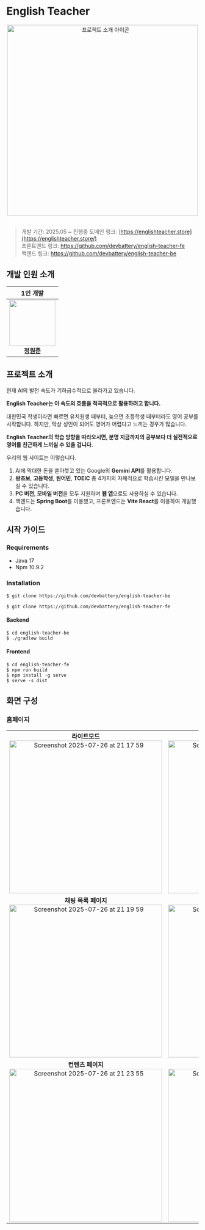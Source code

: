 # English Teacher

<div align="center">
  <img src="https://github.com/user-attachments/assets/ddf05811-8290-427d-992d-47cc0c5c0880" alt="프로젝트 소개 아이콘" width="500"/>
</div>

<br>

> 개발 기간: 2025.05 ~ 진행중
> 도메인 링크: [https://englishteacher.store](https://englishteacher.store/)  
> 프론트엔드 링크: https://github.com/devbattery/english-teacher-fe  
> 백엔드 링크: https://github.com/devbattery/english-teacher-be

## 개발 인원 소개

|                                                                                  1인 개발                                                                                  |
| :------------------------------------------------------------------------------------------------------------------------------------------------------------------------: |
| <a href="https://github.com/devbattery"><img src="https://avatars.githubusercontent.com/devbattery" width="120px;"></a><br/>[<b>정원준</b>](https://github.com/devbattery) |

## 프로젝트 소개

현재 AI의 발전 속도가 기하급수적으로 올라가고 있습니다.

**English Teacher는 이 속도의 흐름을 적극적으로 활용하려고 합니다.**

대한민국 학생이라면 빠르면 유치원생 때부터, 늦으면 초등학생 때부터라도 영어 공부를 시작합니다. 하지만, 막상 성인이 되어도 영어가 어렵다고 느끼는 경우가 많습니다.

**English Teacher의 학습 방향을 따라오시면, 분명 지금까지의 공부보다 더 실전적으로 영어를 친근하게 느끼실 수 있을 겁니다.**

우리의 웹 사이트는 이렇습니다.

1. AI에 막대한 돈을 쏟아붓고 있는 Google의 **Gemini API**를 활용합니다.
2. **왕초보**, **고등학생**, **원어민**, **TOEIC** 총 4가지의 자체적으로 학습시킨 모델을 만나보실 수 있습니다.
3. **PC 버전**, **모바일 버전**을 모두 지원하며 **웹 앱**으로도 사용하실 수 있습니다.
4. 백엔드는 **Spring Boot**를 이용했고, 프론트엔드는 **Vite React**를 이용하여 개발했습니다.

## 시작 가이드

### Requirements

- Java 17
- Npm 10.9.2

### Installation

```shell
$ git clone https://github.com/devbattery/english-teacher-be
```

```shell
$ git clone https://github.com/devbattery/english-teacher-fe
```

#### Backend

```shell
$ cd english-teacher-be
$ ./gradlew build
```

#### Frontend

```shell
$ cd english-teacher-fe
$ npm run build
$ npm install -g serve
$ serve -s dist
```

## 화면 구성

### 홈페이지

<table>
  <tr>
    <td align="center">
      <strong>라이트모드</strong> <br/>
      <img width="400" alt="Screenshot 2025-07-26 at 21 17 59" src="https://github.com/user-attachments/assets/98e34519-c9f7-4f1d-98b2-66f8c41938a5" />
    </td>
    <td align="center">
      <strong>다크모드</strong> <br/>
      <img width="400" alt="Screenshot 2025-07-26 at 21 18 29" src="https://github.com/user-attachments/assets/805180fa-5b0a-4ac3-86e4-fc702b13f840" />
    </td>
  </tr>
  <tr>
    <td align="center">
      <strong>채팅 목록 페이지</strong> <br/>
      <img width="400" alt="Screenshot 2025-07-26 at 21 19 59" src="https://github.com/user-attachments/assets/9e28d1f8-ff5f-4c8d-ac26-7aa29a4c4ade" />
    </td>
    <td align="center">
      <strong>채팅 세부 페이지</strong> <br/>
      <img width="400" alt="Screenshot 2025-07-26 at 21 22 28" src="https://github.com/user-attachments/assets/b113479f-ef8d-46e8-a5c9-e8fc604c10df" />
    </td>
  </tr>
  <tr>
    <td align="center">
      <strong>컨텐츠 페이지</strong> <br/>
      <img width="400" alt="Screenshot 2025-07-26 at 21 23 55" src="https://github.com/user-attachments/assets/b73ded9e-f294-40cb-af7b-d0b8422a3e20" />
    </td>
    <td align="center">
      <strong>컨텐츠 단어장 생성 기능</strong> <br/>
      <img width="400" alt="Screenshot 2025-07-26 at 21 24 49" src="https://github.com/user-attachments/assets/e0c50784-eaa6-4d5e-a90f-cc6f7e1849f1" />
    </td>
  </tr>
</table>
